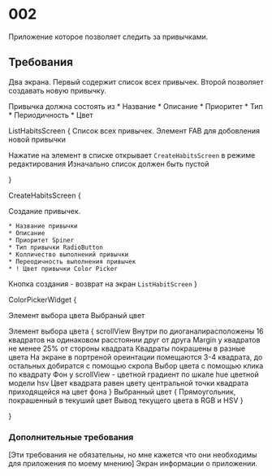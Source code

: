 # 002 
Приложение которое позволяет следить за привычками.


## Требования
Два экрана.
Первый содержит список всех привычек.
Второй позволяет создавать новую привычку.

Привычка должна состоять из
    * Название
    * Описание
    * Приоритет
    * Тип
    * Периодичность
    * Цвет 

ListHabitsScreen
{
Список всех привычек.
Элемент FAB для добовления новой привычки

Нажатие на элемент в списке открывает `CreateHabitsScreen` в режиме редактирования
Изначально список должен быть пустой

}

CreateHabitsScreen
{
    
Создание привычек.

    * Название привычки
    * Описание
    * Приоритет Spiner
    * Тип привычки RadioButton
    * Колличество выполнений привычки
    * Переодичность выполнения привычек
    * ! Цвет привычки Color Picker
    
Кнопка создания - возврат на экран `ListHabitScreen`
}

ColorPickerWidget 
{

Элемент выбора цвета
Выбраный цвет

Элемент выбора цвета
{
scrollView 
Внутри по диоганалирасположены 16 квадратов на одинаковом расстоянии друг от друга
Margin у квадратов не менее 25% от стороны квадрата
Квадраты покрашены в разные цвета 
На экране в портреной ореинтации помещаются 3-4 квадрата, до остальных добиратся с помощью скрола
Выбор цвета с помощью клика по квадрату
Фон у scrollView - цветной градиент по шкале hue цветной модели hsv
Цвет квадрата равен цвету центральной точки квадрата приходящейся на цвет фона
}
Выбранный цвет
{
Прямоугольник, покрашенный в текуший цвет 
Вывод текущего цвета в RGB и HSV
}

}

### Дополнительные требования
[Эти требования не обязательны, но мне кажется что они необходимы для приложения по моему мнению]
Экран информации о приложении.

